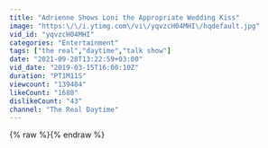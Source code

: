 ```yaml
---
title: "Adrienne Shows Loni the Appropriate Wedding Kiss"
image: "https:\/\/i.ytimg.com\/vi\/yqvzcH04MHI\/hqdefault.jpg"
vid_id: "yqvzcH04MHI"
categories: "Entertainment"
tags: ["the real","daytime","talk show"]
date: "2021-09-28T13:22:59+03:00"
vid_date: "2019-03-15T16:00:10Z"
duration: "PT1M11S"
viewcount: "139484"
likeCount: "1680"
dislikeCount: "43"
channel: "The Real Daytime"
---
```

{% raw %}{% endraw %}
